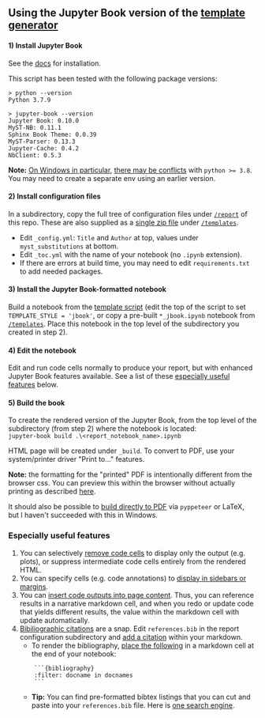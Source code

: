 ## Using the Jupyter Book version of the [template generator](https://github.com/roadfoodr/6.419x_report_template)

#### 1) Install Jupyter Book

See the [docs](https://jupyterbook.org/intro.html#install-jupyter-book) for installation. 

This script has been tested with the following package versions:

```
> python --version
Python 3.7.9                                                                                  
                                                                                              
> jupyter-book --version
Jupyter Book: 0.10.0
MyST-NB: 0.11.1
Sphinx Book Theme: 0.0.39
MyST-Parser: 0.13.3
Jupyter-Cache: 0.4.2
NbClient: 0.5.3
```

**Note:** [On Windows in particular](https://jupyterbook.org/advanced/windows.html), [there may be conflicts](https://github.com/executablebooks/jupyter-book/issues/906) with `python >= 3.8`.  You may need to create a separate env using an earlier version.

#### 2) Install configuration files

In a subdirectory, copy the full tree of configuration files under [`/report`](https://github.com/roadfoodr/6.419x_report_template/tree/main/report) of this repo.  These are also supplied as a [single zip file](https://github.com/roadfoodr/6.419x_report_template/blob/main/templates/report_config.zip) under [`/templates`](https://github.com/roadfoodr/6.419x_report_template/tree/main/templates).

- Edit `_config.yml`: `Title` and `Author` at top, values under `myst_substitutions` at bottom.
- Edit `_toc.yml` with the name of your notebook (no `.ipynb` extension).
- If there are errors at build time, you may need to edit `requirements.txt` to add needed packages.

#### 3) Install the Jupyter Book-formatted notebook 

Build a notebook from the [template script](https://github.com/roadfoodr/6.419x_report_template/blob/main/build_HW_report_template.py) (edit the top of the script to set `TEMPLATE_STYLE = 'jbook'`, or copy a pre-built `*_jbook.ipynb` notebook from [`/templates`](https://github.com/roadfoodr/6.419x_report_template/tree/main/templates).  Place this notebook in the top level of the subdirectory you created in step 2).

#### 4) Edit the notebook

Edit and run code cells normally to produce your report, but with enhanced Jupyter Book features available.  See a list of these [especially useful features](#especially-useful-features) below.

#### 5) Build the book

To create the rendered version of the Jupyter Book, from the top level of the subdirectory (from step 2) where the notebook is located:  
`jupyter-book build .\<report_notebook_name>.ipynb`

HTML page will be created under `_build`.  To convert to PDF, use your system/printer driver "Print to..." features.

**Note:** the formatting for the "printed" PDF is intentionally different from the browser css.  You can preview this within the browser without actually printing as described [here](https://developer.chrome.com/docs/devtools/css/print-preview/).

It should also be possible to [build directly to PDF](https://jupyterbook.org/advanced/pdf.html) via `pyppeteer` or LaTeX, but I haven't succeeded with this in Windows.

### Especially useful features

1. You can selectively [remove code cells](https://jupyterbook.org/interactive/hiding.html#removing-code-cell-content) to display only the output (e.g. plots), or suppress intermediate code cells entirely from the rendered HTML.
1. You can specify cells (e.g. code annotations) to [display in sidebars or margins](https://jupyterbook.org/content/layout.html#sidebar-content).
1. You can [insert code outputs into page content](https://jupyterbook.org/content/code-outputs.html?highlight=glue#insert-code-outputs-into-page-content).  Thus, you can reference results in a narrative markdown cell, and when you redo or update code that yields different results, the value within the markdown cell with update automatically.
1. [Bibiliographic citations](https://jupyterbook.org/tutorials/references.html#create-a-bibtex-file) are a snap.  Edit `references.bib` in the report configuration subdirectory and [add a citation](https://jupyterbook.org/tutorials/references.html#add-a-citation) within your markdown.
   - To render the bibliography, [place the following](https://jupyterbook.org/content/citations.html?highlight=docname%20docnames#local-bibliographies) in a markdown cell at the end of your notebook:
   ```
       ```{bibliography}
       :filter: docname in docnames
       ```  
   ```
   - **Tip:** You can find pre-formatted bibtex listings that you can cut and paste into your `references.bib` file.  Here is [one search engine](http://bibtexsearch.com).
